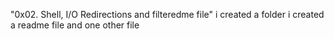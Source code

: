 "0x02. Shell, I/O Redirections and filteredme file"
i created a folder
i created a readme file and one other file
